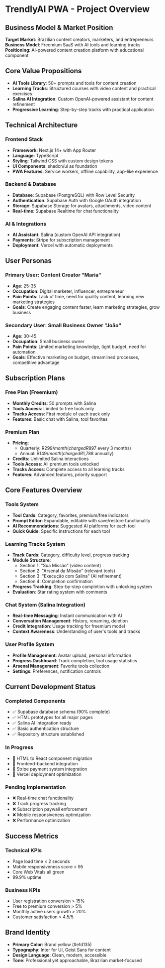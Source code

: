 # TrendlyAI PWA - Project Overview

## Business Model & Market Position
**Target Market**: Brazilian content creators, marketers, and entrepreneurs
**Business Model**: Freemium SaaS with AI tools and learning tracks
**Positioning**: AI-powered content creation platform with educational component

## Core Value Propositions
- **AI Tools Library**: 50+ prompts and tools for content creation
- **Learning Tracks**: Structured courses with video content and practical exercises  
- **Salina AI Integration**: Custom OpenAI-powered assistant for content refinement
- **Progressive Learning**: Step-by-step tracks with practical application

## Technical Architecture

### Frontend Stack
- **Framework**: Next.js 14+ with App Router
- **Language**: TypeScript 
- **Styling**: Tailwind CSS with custom design tokens
- **UI Components**: shadcn/ui as foundation
- **PWA Features**: Service workers, offline capability, app-like experience

### Backend & Database
- **Database**: Supabase (PostgreSQL) with Row Level Security
- **Authentication**: Supabase Auth with Google OAuth integration
- **Storage**: Supabase Storage for avatars, attachments, video content
- **Real-time**: Supabase Realtime for chat functionality

### AI & Integrations
- **AI Assistant**: Salina (custom OpenAI API integration)
- **Payments**: Stripe for subscription management
- **Deployment**: Vercel with automatic deployments

## User Personas

### Primary User: Content Creator "Maria"
- **Age**: 25-35
- **Occupation**: Digital marketer, influencer, entrepreneur
- **Pain Points**: Lack of time, need for quality content, learning new marketing strategies
- **Goals**: Create engaging content faster, learn marketing strategies, grow business

### Secondary User: Small Business Owner "João"
- **Age**: 30-45  
- **Occupation**: Small business owner
- **Pain Points**: Limited marketing knowledge, tight budget, need for automation
- **Goals**: Effective marketing on budget, streamlined processes, competitive advantage

## Subscription Plans

### Free Plan (Freemium)
- **Monthly Credits**: 50 prompts with Salina
- **Tools Access**: Limited to free tools only
- **Tracks Access**: First module of each track only
- **Features**: Basic chat with Salina, tool favorites

### Premium Plan
- **Pricing**: 
  - Quarterly: R$299/month (charged R$897 every 3 months)
  - Annual: R$149/month (charged R$1,788 annually)
- **Credits**: Unlimited Salina interactions
- **Tools Access**: All premium tools unlocked
- **Tracks Access**: Complete access to all learning tracks
- **Features**: Advanced features, priority support

## Core Features Overview

### Tools System
- **Tool Cards**: Category, favorites, premium/free indicators
- **Prompt Editor**: Expandable, editable with save/restore functionality
- **AI Recommendations**: Suggested AI platforms for each tool
- **Quick Guide**: Specific instructions for each tool

### Learning Tracks System
- **Track Cards**: Category, difficulty level, progress tracking
- **Module Structure**:
  - Section 1: "Sua Missão" (video content)
  - Section 2: "Arsenal da Missão" (relevant tools)
  - Section 3: "Execução com Salina" (AI refinement)
  - Section 4: Completion confirmation
- **Progress Tracking**: Step-by-step completion with unlocking system
- **Evaluation**: Star rating system with comments

### Chat System (Salina Integration)
- **Real-time Messaging**: Instant communication with AI
- **Conversation Management**: History, renaming, deletion
- **Credit Integration**: Usage tracking for freemium model
- **Context Awareness**: Understanding of user's tools and tracks

### User Profile System
- **Profile Management**: Avatar upload, personal information
- **Progress Dashboard**: Track completion, tool usage statistics
- **Arsenal Management**: Favorite tools collection
- **Settings**: Preferences, notification controls

## Current Development Status

### Completed Components
- ✅ Supabase database schema (90% complete)
- ✅ HTML prototypes for all major pages
- ✅ Salina AI integration ready
- ✅ Basic authentication structure
- ✅ Repository structure established

### In Progress
- 🔄 HTML to React component migration
- 🔄 Frontend-backend integration
- 🔄 Stripe payment system integration
- 🔄 Vercel deployment optimization

### Pending Implementation
- ❌ Real-time chat functionality
- ❌ Track progress tracking
- ❌ Subscription paywall enforcement
- ❌ Mobile responsiveness optimization
- ❌ Performance optimization

## Success Metrics

### Technical KPIs
- Page load time < 2 seconds
- Mobile responsiveness score > 95
- Core Web Vitals all green
- 99.9% uptime

### Business KPIs  
- User registration conversion > 15%
- Free to premium conversion > 5%
- Monthly active users growth > 20%
- Customer satisfaction > 4.5/5

## Brand Identity
- **Primary Color**: Brand yellow (#efd135)
- **Typography**: Inter for UI, Geist Sans for content
- **Design Language**: Clean, modern, accessible
- **Tone**: Professional yet approachable, Brazilian market-focused